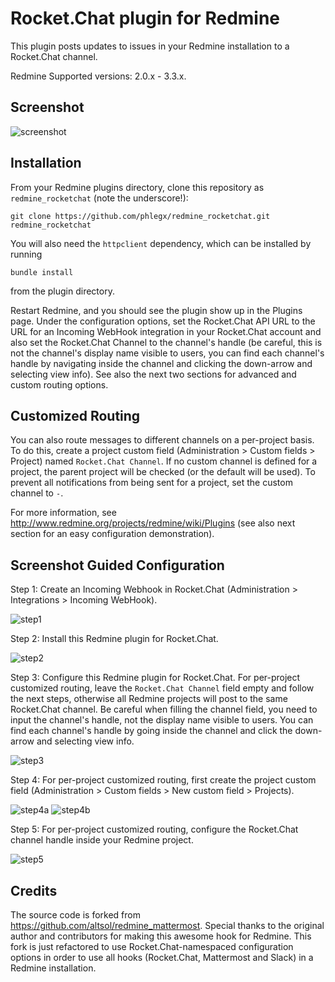 # Rocket.Chat plugin for Redmine

This plugin posts updates to issues in your Redmine installation to a Rocket.Chat
channel.

Redmine Supported versions: 2.0.x - 3.3.x.

## Screenshot

![screenshot](https://raw.githubusercontent.com/phlegx/redmine_rocketchat/assets/screenshot.png)

## Installation

From your Redmine plugins directory, clone this repository as `redmine_rocketchat` (note
the underscore!):

    git clone https://github.com/phlegx/redmine_rocketchat.git redmine_rocketchat

You will also need the `httpclient` dependency, which can be installed by running

    bundle install

from the plugin directory.

Restart Redmine, and you should see the plugin show up in the Plugins page.
Under the configuration options, set the Rocket.Chat API URL to the URL for an
Incoming WebHook integration in your Rocket.Chat account and also set the Rocket.Chat
Channel to the channel's handle (be careful, this is not the channel's display name
visible to users, you can find each channel's handle by navigating inside the channel
and clicking the down-arrow and selecting view info). See also the next two sections
for advanced and custom routing options.

## Customized Routing

You can also route messages to different channels on a per-project basis. To
do this, create a project custom field (Administration > Custom fields > Project)
named `Rocket.Chat Channel`. If no custom channel is defined for a project, the parent
project will be checked (or the default will be used). To prevent all notifications
from being sent for a project, set the custom channel to `-`.

For more information, see http://www.redmine.org/projects/redmine/wiki/Plugins (see also next section for an easy configuration demonstration).

## Screenshot Guided Configuration

Step 1: Create an Incoming Webhook in Rocket.Chat (Administration > Integrations > Incoming WebHook).

![step1](https://raw.githubusercontent.com/phlegx/redmine_rocketchat/assets/step1.png)

Step 2: Install this Redmine plugin for Rocket.Chat.

![step2](https://raw.githubusercontent.com/phlegx/redmine_rocketchat/assets/step2.png)

Step 3: Configure this Redmine plugin for Rocket.Chat. For per-project customized routing, leave the `Rocket.Chat Channel` field empty and follow the next steps, otherwise all Redmine projects will post to the same Rocket.Chat channel. Be careful when filling the channel field, you need to input the channel's handle, not the display name visible to users. You can find each channel's handle by going inside the channel and click the down-arrow and selecting view info.

![step3](https://raw.githubusercontent.com/phlegx/redmine_rocketchat/assets/step3.png)

Step 4: For per-project customized routing, first create the project custom field (Administration > Custom fields > New custom field > Projects).

![step4a](https://raw.githubusercontent.com/phlegx/redmine_rocketchat/assets/step4a.png)
![step4b](https://raw.githubusercontent.com/phlegx/redmine_rocketchat/assets/step4b.png)

Step 5: For per-project customized routing, configure the Rocket.Chat channel handle inside your Redmine project.

![step5](https://raw.githubusercontent.com/phlegx/redmine_rocketchat/assets/step5.png)

## Credits

The source code is forked from https://github.com/altsol/redmine_mattermost. Special thanks to the original author and contributors for making this awesome hook for Redmine. This fork is just refactored to use Rocket.Chat-namespaced configuration options in order to use all hooks (Rocket.Chat, Mattermost and Slack) in a Redmine installation.

